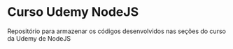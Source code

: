 # Curso Udemy NodeJS
Repositório para armazenar os códigos desenvolvidos nas seções do curso da Udemy de NodeJS
